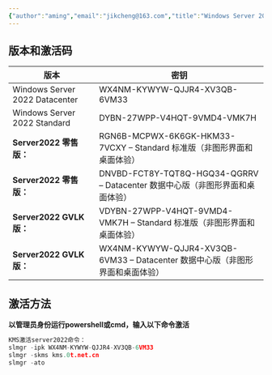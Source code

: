 ```yaml
---
{"author":"aming","email":"jikcheng@163.com","title":"Windows Server 2022 Key","creation_date":"2022-06-27 15:57","Last modified date":"2022-11-25 16:04","tags":"Windows Server 2022 Key","File Folder with relative path":"system/Doc/WINDOWS/windwos Key","remark":null,"other":null,"dg-publish":true,"permalink":"/system/doc/windows/windwos-key/windows-server-2022-key/","dgPassFrontmatter":true}
---
```



## 版本和激活码


| 版本                           | 密钥                                                                          |
| ------------------------------ | ----------------------------------------------------------------------------- |
| Windows Server 2022 Datacenter | WX4NM-KYWYW-QJJR4-XV3QB-6VM33                                                 |
| Windows Server 2022 Standard   | DYBN-27WPP-V4HQT-9VMD4-VMK7H                                                  |
| **Server2022 零售版：**        | RGN6B-MCPWX-6K6GK-HKM33-7VCXY – Standard 标准版（非图形界面和桌面体验）       |
| **Server2022 零售版：**        | DNVBD-FCT8Y-TQT8Q-HGQ34-QGRRV – Datacenter 数据中心版（非图形界面和桌面体验） |
| **Server2022 GVLK版：**        | VDYBN-27WPP-V4HQT-9VMD4-VMK7H – Standard 标准版（非图形界面和桌面体验）       |
| **Server2022 GVLK版：**        | WX4NM-KYWYW-QJJR4-XV3QB-6VM33 – Datacenter 数据中心版（非图形界面和桌面体验） |


## 激活方法

**以管理员身份运行powershell或cmd，输入以下命令激活**

```c
KMS激活server2022命令：
slmgr -ipk WX4NM-KYWYW-QJJR4-XV3QB-6VM33
slmgr -skms kms.0t.net.cn
slmgr -ato
```




